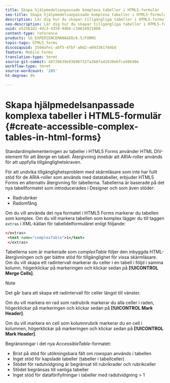 ```yaml
---
title: Skapa hjälpmedelsanpassade komplexa tabeller i HTML5-formulär
seo-title: Skapa hjälpmedelsanpassade komplexa tabeller i HTML5-formulär
description: Lär dig hur du skapar tillgängliga tabeller i HTML5-formulär.
seo-description: Lär dig hur du skapar tillgängliga tabeller i HTML5-formulär.
uuid: e52562d2-4dc3-4359-9dbb-c18614921808
content-type: reference
products: SG_EXPERIENCEMANAGER/6.5/FORMS
topic-tags: hTML5_forms
discoiquuid: 3504afe1-abf5-4fbf-a0d2-e093361764bd
feature: Mobile Forms
translation-type: tm+mt
source-git-commit: 48726639e93696f32fa368fad2630e6fca50640e
workflow-type: tm+mt
source-wordcount: '285'
ht-degree: 0%

---
```



# Skapa hjälpmedelsanpassade komplexa tabeller i HTML5-formulär {#create-accessible-complex-tables-in-html-forms}

Standardimplementeringen av tabeller i HTML5 Forms använder HTML DIV-element för att återge en tabell. Återgivning innebär att ARIA-roller används för att uppfylla tillgänglighetskraven.

För att undvika tillgänglighetsproblem med skärmläsare som inte har fullt stöd för de ARIA-roller som används med datatabeller, erbjuder HTML5 Forms en alternativ återgivning för tabellerna. Tabellerna är baserade på det nya tabellformatet som introducerades i Designer och som även stöder:

* Radrubriker
* Radomfång

Om du vill använda det nya formatet i HTML5 Forms markerar du tabellen som komplex. Om du vill markera tabellen som komplex lägger du till taggen `extras` i XML-källan för tabelldelformuläret enligt följande:

```xml
</extras>
 <text name="complexTable">1</text>
 </extras>
```

Tabellerna som är markerade som *complexTable* följer den inbyggda HTML-återgivningen och ger bättre stöd för tillgänglighet för vissa skärmläsare.  Om du vill skapa ett radintervall markerar du celler i en tabell i följd i samma kolumn, högerklickar på markeringen och klickar sedan på **[!UICONTROL Merge Cells]**.

>[!NOTE]
>
>Det går bara att skapa ett radintervall för celler längst till vänster.

Om du vill markera en rad som radrubrik markerar du alla celler i raden, högerklickar på markeringen och klickar sedan på **[!UICONTROL Mark Header]**.

Om du vill markera en cell som kolumnrubrik markerar du en cell i kolumnen, högerklickar på markeringen och klickar sedan på **[!UICONTROL Mark Header]**.

Begränsningar i det nya *AccessibleTable*-formatet:

* Brist på stöd för utökningsbara fält om rowspan används i tabellen
* Inget stöd för kapslade tabeller (tabeller i tabellceller)
* Stödet för radutvidgning är begränsat till rubrikrader och rubrikceller
* Stödet begränsas till vanliga tabeller
* Inget stöd för dataförifyllningar i tabeller med radutvidgning > 1

